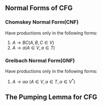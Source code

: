 ## Normal Forms of CFG
### Chomskey Normal Form(CNF)
Have productions only in the following forms:
1. $A \to BC (A,B,C \in V)$
2. $A \to a (A \in V, a \in T)$
### Greibach Normal Form(GNF)
Have productions only in the following forms:
1. $A \to a\alpha$ ($A \in V, a \in T, \alpha \in V^*$)
## The Pumping Lemma for CFG
